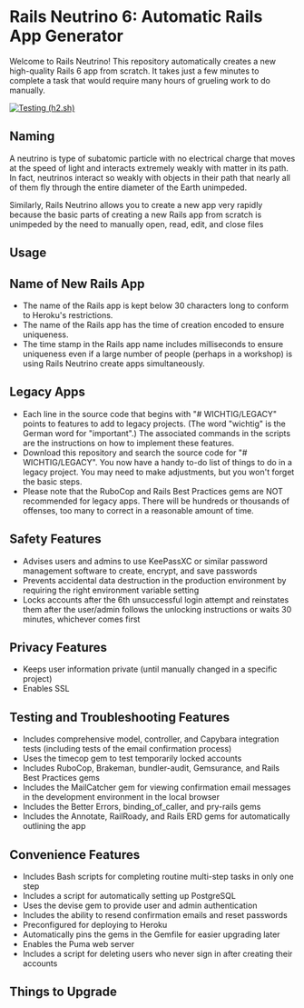 # Rails Neutrino 6: Automatic Rails App Generator

Welcome to Rails Neutrino! This repository automatically creates a new high-quality Rails 6 app from scratch. It takes just a few minutes to complete a task that would require many hours of grueling work to do manually.

[![Testing (h2.sh)](https://github.com/rubyonracetracks/rails_neutrino_6/actions/workflows/ci2.yml/badge.svg)](https://github.com/rubyonracetracks/rails_neutrino_6/actions/workflows/h2.yml)

## Naming

A neutrino is type of subatomic particle with no electrical charge that moves at the speed of light and interacts extremely weakly with matter in its path. In fact, neutrinos interact so weakly with objects in their path that nearly all of them fly through the entire diameter of the Earth unimpeded.

Similarly, Rails Neutrino allows you to create a new app very rapidly because the basic parts of creating a new Rails app from scratch is unimpeded by the need to manually open, read, edit, and close files

## Usage

## Name of New Rails App
* The name of the Rails app is kept below 30 characters long to conform to Heroku's restrictions.
* The name of the Rails app has the time of creation encoded to ensure uniqueness.
* The time stamp in the Rails app name includes milliseconds to ensure uniqueness even if a large number of people (perhaps in a workshop) is using Rails Neutrino create apps simultaneously.

## Legacy Apps
* Each line in the source code that begins with "# WICHTIG/LEGACY" points to features to add to legacy projects.  (The word "wichtig" is the German word for "important".)  The associated commands in the scripts are the instructions on how to implement these features.
* Download this repository and search the source code for "# WICHTIG/LEGACY".  You now have a handy to-do list of things to do in a legacy project.  You may need to make adjustments, but you won't forget the basic steps.
* Please note that the RuboCop and Rails Best Practices gems are NOT recommended for legacy apps.  There will be hundreds or thousands of offenses, too many to correct in a reasonable amount of time.

## Safety Features
* Advises users and admins to use KeePassXC or similar password management software to create, encrypt, and save passwords
* Prevents accidental data destruction in the production environment by requiring the right environment variable setting
* Locks accounts after the 6th unsuccessful login attempt and reinstates them after the user/admin follows the unlocking instructions or waits 30 minutes, whichever comes first

## Privacy Features
* Keeps user information private (until manually changed in a specific project)
* Enables SSL

## Testing and Troubleshooting Features
* Includes comprehensive model, controller, and Capybara integration tests (including tests of the email confirmation process)
* Uses the timecop gem to test temporarily locked accounts
* Includes RuboCop, Brakeman, bundler-audit, Gemsurance, and Rails Best Practices gems
* Includes the MailCatcher gem for viewing confirmation email messages in the development environment in the local browser
* Includes the Better Errors, binding_of_caller, and pry-rails gems
* Includes the Annotate, RailRoady, and Rails ERD gems for automatically outlining the app

## Convenience Features
* Includes Bash scripts for completing routine multi-step tasks in only one step
* Includes a script for automatically setting up PostgreSQL
* Uses the devise gem to provide user and admin authentication
* Includes the ability to resend confirmation emails and reset passwords
* Preconfigured for deploying to Heroku
* Automatically pins the gems in the Gemfile for easier upgrading later
* Enables the Puma web server
* Includes a script for deleting users who never sign in after creating their accounts

## Things to Upgrade
